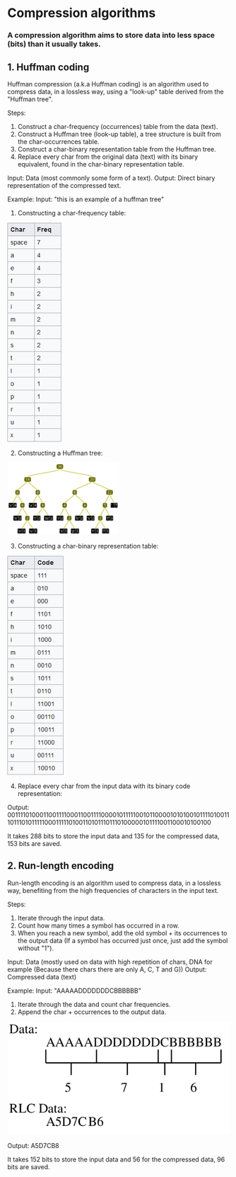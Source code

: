 # Compression algorithms

### A compression algorithm aims to store data into less space (bits) than it usually takes.

## 1. Huffman coding

Huffman compression (a.k.a Huffman coding) is an algorithm used to compress data, in a lossless way, using a "look-up" table derived from the "Huffman tree".

Steps:
1. Construct a char-frequency (occurrences) table from the data (text).
2. Construct a Huffman tree (look-up table), a tree structure is built from the char-occurrences table.
3. Construct a char-binary representation table from the Huffman tree.
4. Replace every char from the original data (text) with its binary equivalent, found in the char-binary representation table.

Input: Data (most commonly some form of a text).
Output: Direct binary representation of the compressed text.

Example:
Input: "this is an example of a huffman tree"

1. Constructing a char-frequency table:

![char-frequency-table](../resources/images/char-frequency-table.png)

2. Constructing a Huffman tree:

<img src="../resources/images/huffman-tree.png" height="50%" width="50%">

3. Constructing a char-binary representation table:

![char-binary-table](../resources/images/char-binary-representation.png)

4. Replace every char from the input data with its binary code representation:

Output: 001111010001100111100011001111000010111110010110000101010010111101001110111010111110001111101001101011101110100000101111001100010100100

It takes 288 bits to store the input data and 135 for the compressed data, 153 bits are saved.

## 2. Run-length encoding

Run-length encoding is an algorithm used to compress data, in a lossless way, benefiting from the high frequencies of characters in the input text.

Steps:
1. Iterate through the input data.
2. Count how many times a symbol has occurred in a row.
3. When you reach a new symbol, add the old symbol + its occurrences to the output data (If a symbol has occurred just once, just add the symbol without "1").

Input: Data (mostly used on data with high repetition of chars, DNA for example (Because there chars there are only A, C, T and G))
Output: Compressed data (text)

Example:
Input: "AAAAADDDDDDDCBBBBBB"

1. Iterate through the data and count char frequencies.
2. Append the char + occurrences to the output data.

![run-length-encoding](../resources/images/run-length-encoding.png)

Output: A5D7CB8

It takes 152 bits to store the input data and 56 for the compressed data, 96 bits are saved.
